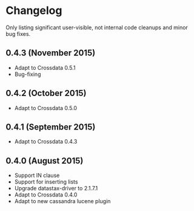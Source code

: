 # Changelog

Only listing significant user-visible, not internal code cleanups and minor bug fixes.

## 0.4.3 (November 2015)
- Adapt to Crossdata 0.5.1
- Bug-fixing

## 0.4.2 (October 2015)
- Adapt to Crossdata 0.5.0

## 0.4.1 (September 2015)
- Adapt to Crossdata 0.4.3

## 0.4.0 (August 2015)
- Support IN clause
- Support for inserting lists
- Upgrade datastax-driver to 2.1.7.1
- Adapt to Crossdata 0.4.0
- Adapt to new cassandra lucene plugin

